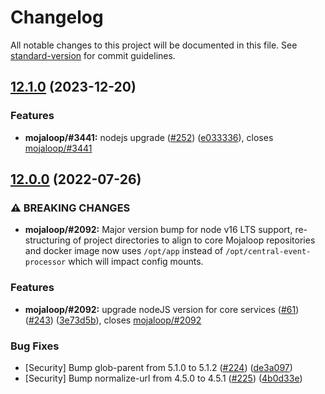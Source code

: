 # Changelog

All notable changes to this project will be documented in this file. See [standard-version](https://github.com/conventional-changelog/standard-version) for commit guidelines.

## [12.1.0](https://github.com/mojaloop/central-event-processor/compare/v12.0.0...v12.1.0) (2023-12-20)


### Features

* **mojaloop/#3441:** nodejs upgrade ([#252](https://github.com/mojaloop/central-event-processor/issues/252)) ([e033336](https://github.com/mojaloop/central-event-processor/commit/e033336c5d36dbf15185f54f5f69ac8ac5401c8f)), closes [mojaloop/#3441](https://github.com/mojaloop/project/issues/3441)

## [12.0.0](https://github.com/mojaloop/central-event-processor/compare/v11.0.2...v12.0.0) (2022-07-26)


### ⚠ BREAKING CHANGES

* **mojaloop/#2092:** Major version bump for node v16 LTS support, re-structuring of project directories to align to core Mojaloop repositories and docker image now uses `/opt/app` instead of `/opt/central-event-processor` which will impact config mounts.

### Features

* **mojaloop/#2092:** upgrade nodeJS version for core services ([#61](https://github.com/mojaloop/central-event-processor/issues/61)) ([#243](https://github.com/mojaloop/central-event-processor/issues/243)) ([3e73d5b](https://github.com/mojaloop/central-event-processor/commit/3e73d5baa2884aa7e03efa24bf9676bf2714d4c2)), closes [mojaloop/#2092](https://github.com/mojaloop/project/issues/2092)


### Bug Fixes

* [Security] Bump glob-parent from 5.1.0 to 5.1.2 ([#224](https://github.com/mojaloop/central-event-processor/issues/224)) ([de3a097](https://github.com/mojaloop/central-event-processor/commit/de3a097722fd9990a892dc4982333c15b476b108))
* [Security] Bump normalize-url from 4.5.0 to 4.5.1 ([#225](https://github.com/mojaloop/central-event-processor/issues/225)) ([4b0d33e](https://github.com/mojaloop/central-event-processor/commit/4b0d33eb2b1ea2581495ca7c7dbaa88e58494a2e))
